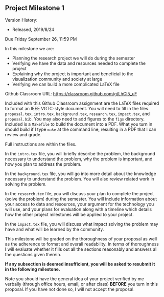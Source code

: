 ## Project Milestone 1

Version History: 

- Released, 2019/8/24


Due Friday September 26, 11:59 PM

In this milestone we are:

- Planning the research project we will do during the semester
- Verifying we have the data and resources needed to complete the project
- Explaining why the project is important and beneficial to the visualization
  community and society at large
- Verifying we can build a more complicated LaTeX file

Github Classroom URL: <a href="https://classroom.github.com/g/LhCl5\_uF">https://classroom.github.com/g/LhCl5_uF</a>

Included with this Github Classroom assignment are the LaTeX files required to
format an IEEE VGTC-style document. You will need to fill in the files
`proposal.tex`, `intro.tex`, `background.tex`, `research.tex`, `impact.tex`,
and `proposal.bib`. You may also need to add figures to the `figs` directory.
Included is a `Makefile` to build the document into a PDF. What you turn in
should build if I type `make` at the command line, resulting in a PDF that I
can review and grade.

Full instructions are within the files. 

In the `intro.tex` file, you will briefly describe the problem, the background
necessary to understand the problem, why the problem is important, and how you
plan to address the problem.

In the `background.tex` file, you will go into more detail about the knowledge
necessary to understand the problem. You will also review related work in
solving the problem.

In the `research.tex` file, you will discuss your plan to complete the project
(solve the problem) during the semester. You will include information about
your access to data and resources, your argument for the technology you will
use, and your plans for evaluation along with a timeline which details how the
other project milestones will be applied to your project. 

In the `impact.tex` file, you will discuss what impact solving the problem may
have and what will be learned by the community.

This milestone will be graded on the thoroughness of your proposal as well as
the adherence to format and overall readability. In terms of thoroughness I
will evaluate whether it fills out all the sections reasonably and answers all
the questions given therein.  

**If any subsection is deemed insufficient, you will be asked to resubmit it
in the following milestone.**

Note you should have the general idea of your project verified by me verbally
(through office hours, email, or after class) **BEFORE** you turn in this
proposal. If you have not done so, I will not accept the proposal.

